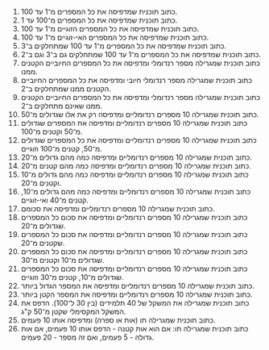 1. כתוב תוכנית שמדפיסה את כל המספרים מ־1 עד 100.
2. כתוב תוכנית שמדפיסה את כל המספרים מ־100 עד 1.
3. כתוב תוכנית שמדפיסה את כל המספרים הזוגיים מ־1 עד 100.
4. כתוב תוכנית שמדפיסה את כל המספרים האי-זוגיים מ־1 עד 100.
5. כתוב תוכנית שמדפיסה את כל המספרים מ־1 עד 100 שמתחלקים ב־3.
6. כתוב תוכנית שמדפיסה את כל המספרים מ־1 עד 100 שמתחלקים גם ב־3 וגם ב־2.
7. כתוב תוכנית שמגרילה מספר רנדומלי ומדפיסה את כל המספרים החיוביים הקטנים ממנו.
8. כתוב תוכנית שמגרילה מספר רנדומלי חיובי ומדפיסה את כל המספרים החיוביים הקטנים ממנו שמתחלקים ב־2.
9. כתוב תוכנית שמגרילה מספר רנדומלי ומדפיסה את כל המספרים החיוביים הקטנים ממנו שאינם מתחלקים ב־2.
10. כתוב תוכנית שמגרילה 10 מספרים רנדומליים ומדפיסה רק את אלו שגדולים מ־50.
11. כתוב תוכנית שמגרילה 10 מספרים רנדומליים ומדפיסה את המספרים שגדולים מ־50 וקטנים מ־100.
12. כתוב תוכנית שמגרילה 10 מספרים רנדומליים ומדפיסה את כל המספרים שגדולים מ־50, קטנים מ־100 וזוגיים.
13. כתוב תוכנית שמגרילה 10 מספרים רנדומליים ומדפיסה כמה מהם גדולים מ־20.
14. כתוב תוכנית שמגרילה 10 מספרים רנדומליים ומדפיסה כמה מהם קטנים מ־20.
15. כתוב תוכנית שמגרילה 10 מספרים רנדומליים ומדפיסה כמה מהם גדולים מ־10 וקטנים מ־20.
16. כתוב תוכנית שמגרילה 10 מספרים רנדומליים ומדפיסה כמה מהם גדולים מ־10, קטנים מ־40 ואי-זוגיים.
17. כתוב תוכנית שמגרילה 10 מספרים רנדומליים ומדפיסה את סכומם.
18. כתוב תוכנית שמגרילה 10 מספרים רנדומליים ומדפיסה את סכום כל המספרים שגדולים מ־20.
19. כתוב תוכנית שמגרילה 10 מספרים רנדומליים ומדפיסה את סכום כל המספרים שקטנים מ־20.
20. כתוב תוכנית שמגרילה 10 מספרים רנדומליים ומדפיסה את סכום כל המספרים שגדולים מ־10 וקטנים מ־30.
21. כתוב תוכנית שמגרילה 10 מספרים רנדומליים ומדפיסה את סכום כל המספרים שגדולים מ־10, קטנים מ־30 וזוגיים.
22. כתוב תוכנית שמגרילה 10 מספרים רנדומליים ומדפיסה את המספר הגדול ביותר.
23. כתוב תוכנית שמגרילה 10 מספרים רנדומליים ומדפיסה את המספר הקטן ביותר.
24. כתוב תוכנית שמגרילה את המשקל של 40 תלמידים (בין 30 ל־100). הדפס את המשקל המקסימלי שקטן מ־50 ק"ג.
25. כתוב תוכנית שמגרילה תו (אות או ספרה) ומדפיסה אותו 10 פעמים.
26. כתוב תוכנית שמגרילה תו: אם הוא אות קטנה - הדפס אותו 10 פעמים, אם אות גדולה - 5 פעמים, ואם זה מספר - 20 פעמים.

